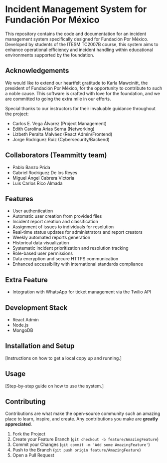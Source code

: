# Incident Management System for Fundación Por México

This repository contains the code and documentation for an incident management system specifically designed for Fundación Por México. Developed by students of the ITESM TC2007B course, this system aims to enhance operational efficiency and incident handling within educational environments supported by the foundation.

## Acknowledgements

We would like to extend our heartfelt gratitude to Karla Mawcinitt, the president of Fundación Por México, for the opportunity to contribute to such a noble cause. This software is crafted with love for the foundation, and we are committed to going the extra mile in our efforts.

Special thanks to our instructors for their invaluable guidance throughout the project:
- Carlos E. Vega Álvarez (Project Management)
- Edith Carolina Arias Serna (Networking)
- Lizbeth Peralta Malváez (React Admin/Frontend)
- Jorge Rodriguez Ruiz (Cybersecurity/Backend)

## Collaborators (Teammitty team)
- Pablo Banzo Prida
- Gabriel Rodríguez De los Reyes
- Miguel Ángel Cabrera Victoria
- Luis Carlos Rico Almada

## Features
- User authentication
- Automatic user creation from provided files
- Incident report creation and classification
- Assignment of issues to individuals for resolution
- Real-time status updates for administrators and report creators
- Weekly automated reports generation
- Historical data visualization
- Systematic incident prioritization and resolution tracking
- Role-based user permissions
- Data encryption and secure HTTPS communication
- Enhanced accessibility with international standards compliance

## Extra Feature
- Integration with WhatsApp for ticket management via the Twilio API

## Development Stack
- React Admin
- Node.js
- MongoDB

## Installation and Setup
[Instructions on how to get a local copy up and running.]

## Usage
[Step-by-step guide on how to use the system.]

## Contributing
Contributions are what make the open-source community such an amazing place to learn, inspire, and create. Any contributions you make are **greatly appreciated**.

1. Fork the Project
2. Create your Feature Branch (`git checkout -b feature/AmazingFeature`)
3. Commit your Changes (`git commit -m 'Add some AmazingFeature'`)
4. Push to the Branch (`git push origin feature/AmazingFeature`)
5. Open a Pull Request
